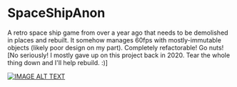 # SpaceShipAnon
A retro space ship game from over a year ago that needs to be demolished in places and rebuilt. It somehow manages 60fps with mostly-immutable objects (likely poor design on my part). Completely refactorable! Go nuts! \[No seriously! I mostly gave up on this project back in 2020. Tear the whole thing down and I'll help rebuild. :)\]

[![IMAGE ALT TEXT](http://img.youtube.com/vi/RTMWZlT03dk/0.jpg)](https://www.youtube.com/watch?v=RTMWZlT03dk "Video Title")
